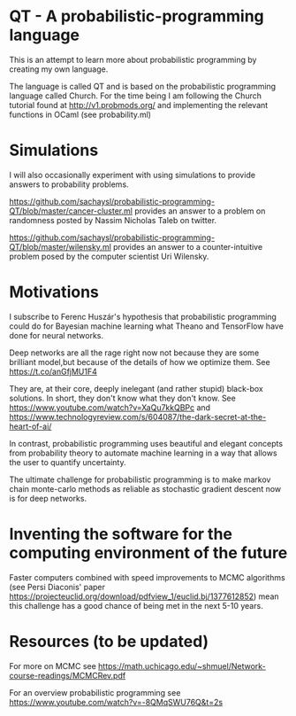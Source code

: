 # QT - A probabilistic-programming language

This is an attempt to learn more about probabilistic programming by creating my
own language.

The language is called QT and is based on the probabilistic programming language
called Church. For the time being I am following the Church tutorial found at http://v1.probmods.org/ and implementing the relevant functions in OCaml (see probability.ml)

# Simulations
I will also occasionally experiment with using simulations to provide answers to probability problems.

https://github.com/sachaysl/probabilistic-programming-QT/blob/master/cancer-cluster.ml  provides an answer to a problem on randomness posted by Nassim Nicholas Taleb on twitter.

https://github.com/sachaysl/probabilistic-programming-QT/blob/master/wilensky.ml provides an answer to a counter-intuitive problem posed by the computer scientist Uri Wilensky.

# Motivations
I subscribe to Ferenc Huszár's hypothesis that probabilistic programming could do for Bayesian machine learning what Theano and TensorFlow have done for neural networks.

Deep networks are all the rage right now not because they are some brilliant model,but because of the details of how we optimize them. See https://t.co/anGfjMU1F4

They are, at their core, deeply inelegant (and rather stupid) black-box solutions. In short, they don't know what they don't know. See https://www.youtube.com/watch?v=XaQu7kkQBPc and https://www.technologyreview.com/s/604087/the-dark-secret-at-the-heart-of-ai/

In contrast, probabilistic programming uses beautiful and elegant concepts from probability theory to automate machine learning in a way that allows the user to quantify uncertainty.

The ultimate challenge for probabilistic programming is to make markov chain monte-carlo methods as reliable as stochastic gradient descent now is for deep networks.

# Inventing the software for the computing environment of the future
Faster computers combined with speed improvements to MCMC algorithms (see Persi Diaconis' paper https://projecteuclid.org/download/pdfview_1/euclid.bj/1377612852) mean this challenge has a good chance of being met in the next 5-10 years.



# Resources (to be updated)
For more on MCMC see https://math.uchicago.edu/~shmuel/Network-course-readings/MCMCRev.pdf

For an overview probabilistic programming see https://www.youtube.com/watch?v=-8QMqSWU76Q&t=2s